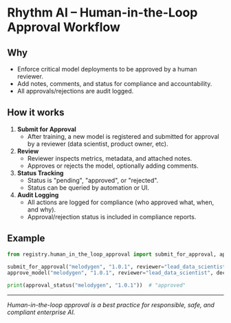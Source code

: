 # Rhythm AI – Human-in-the-Loop Approval Workflow

## Why

- Enforce critical model deployments to be approved by a human reviewer.
- Add notes, comments, and status for compliance and accountability.
- All approvals/rejections are audit logged.

## How it works

1. **Submit for Approval**
   - After training, a new model is registered and submitted for approval by a reviewer (data scientist, product owner, etc).
2. **Review**
   - Reviewer inspects metrics, metadata, and attached notes.
   - Approves or rejects the model, optionally adding comments.
3. **Status Tracking**
   - Status is "pending", "approved", or "rejected".
   - Status can be queried by automation or UI.
4. **Audit Logging**
   - All actions are logged for compliance (who approved what, when, and why).
   - Approval/rejection status is included in compliance reports.

## Example

```python
from registry.human_in_the_loop_approval import submit_for_approval, approve_model, approval_status

submit_for_approval("melodygen", "1.0.1", reviewer="lead_data_scientist", notes="Ready for production.")
approve_model("melodygen", "1.0.1", reviewer="lead_data_scientist", decision="approved", comments="Meets criteria.")

print(approval_status("melodygen", "1.0.1"))  # "approved"
```

---

*Human-in-the-loop approval is a best practice for responsible, safe, and compliant enterprise AI.*